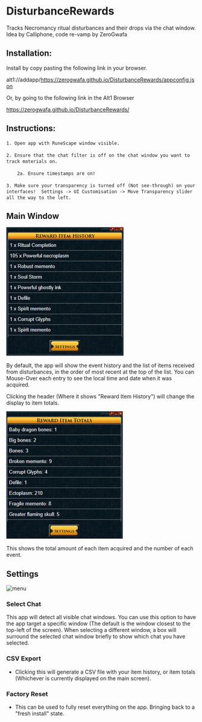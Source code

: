 # DisturbanceRewards

Tracks Necromancy ritual disturbances and their drops via the chat window. Idea by Calliphone, code re-vamp by ZeroGwafa

## Installation:

Install by copy pasting the following link in your browser.

alt1://addapp/https://zerogwafa.github.io/DisturbanceRewards/appconfig.json

Or, by going to the following link in the Alt1 Browser

https://zerogwafa.github.io/DisturbanceRewards/

## Instructions:

    1. Open app with RuneScape window visible.

    2. Ensure that the chat filter is off on the chat window you want to track materials on.

        2a. Ensure timestamps are on!

    3. Make sure your transparency is turned off (Not see-through) on your interfaces!  Settings -> UI Customisation -> Move Transparency slider all the way to the left.

## Main Window

![menu](/readme-assets/ItemHistory.png)

By default, the app will show the event history and the list of items received from disturbances, in the order of most recent at the top of the list. You can Mouse-Over each entry to see the local time and date when it was acquired.

Clicking the header (Where it shows "Reward Item History") will change the display to item totals.

![menu](/readme-assets/ItemTotals.png)

This shows the total amount of each item acquired and the number of each event.

## Settings

![menu](/readme-assets/menu.png)

### Select Chat

This app will detect all visible chat windows. You can use this option to have the app target a specific window (The default is the window closest to the top-left of the screen). When selecting a different window, a box will surround the selected chat window briefly to show which chat you have selected.

### CSV Export

- Clicking this will generate a CSV file with your item history, or item totals (Whichever is currently displayed on the main screen).

### Factory Reset

- This can be used to fully reset everything on the app. Bringing back to a "fresh install" state.
